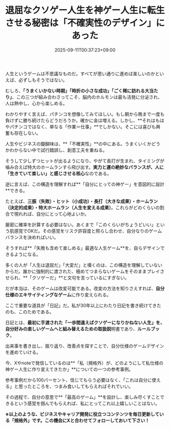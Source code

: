 ﻿---
title: "退屈なクソゲー人生を神ゲー人生に転生させる秘密は「不確実性のデザイン」にあった"
date: 2025-09-11T00:37:23+09:00
draft: false
---

人生というゲームは不思議なものだ。すべてが思い通りに進めば楽しいのかといえば、必ずしもそうではない。

むしろ、**「うまくいかない時期」「時折の小さな成功」「ごく稀に訪れる大当たり」**、この三つが組み合わさってこそ、脳内のホルモンは最も活発に分泌され、人は熱中し、心から楽しめる。



わかりやすく言えば、パチンコを想像してみてほしい。もし朝から晩まで一度も負けずに勝ち続けたらどうだろうか。確かに金は増える。しかし、**それはもはやパチンコではなく、単なる「作業＝仕事」**でしかない。そこには喜びも興奮も存在しない。

人生やビジネスの醍醐味は、**「不確実性」**の中にある。うまくいくかどうかわからない中で試行錯誤し、創意工夫を重ねる。

そうして少しずつヒットが出るようになり、やがて長打が生まれ、タイミングが噛み合えば特大のホームランすら飛び出す。**実力と運の絶妙なバランスが、人に「生きていて楽しい」と感じさせる核心**なのである。



逆に言えば、この構造を理解すれば**「自分にとっての神ゲー」を意図的に設計**できる。

たとえば、**三振（失敗）・ヒット（小成功）・長打（大きな成果）・ホームラン（決定的成果）・特大ホームラン（人生を変える成果）**。これらがどのくらいの割合で現れれば、自分にとって心地よいか。

厳密に確率を計算する必要はない。あくまで「このくらいがちょうどいい」という肌感覚でOKだ。その感覚をリスク許容度と照らし合わせ、自分なりのゲームバランスを決めればいい。

そうすれば**「失敗も含めて楽しめる」最適な人生ゲーム**を、自らデザインできるようになる。



多くの人が「人生は退屈だ」「大変だ」と嘆くのは、この構造を理解していないからだ。誰かに強制的に渡された、極めてつまらないゲームをそのままプレイさせられ、**「クソゲーだ」**と文句を言っているにすぎない。

だが本当は、そのゲームは改変可能である。改変の方法を知りさえすれば、**自分仕様のエキサイティングなゲーム**に作り変えられる。



ここで重要な道具が「日記」だ。私が30年以上にわたり日記を書き続けてきたのも、このためである。

日記とは、**最初に手渡された「一歩間違えばクソゲーになりかねない人生」を、自分好みの楽しいゲームへと組み替えるための取扱説**明書であり、**ルールブック**。

出来事を書き出し、振り返り、改善点を探すことで、自分仕様のゲームデザインを進めていける。



今、Xやnoteで発信しているのは**「私（規格外）が、どのようにして私仕様の神ゲー人生に作り変えてきたか」**についての一つの参考事例。

参考事例だから100パーセント、信じてもらう必要はなく、「これは自分に使える」と思ったところを、つまみ食いしてもらえればそれでいい。

その過程で、自分の意思で**「最高のゲーム」**を設計し、楽しみ尽くすことできるという感覚を掴んでもらえれば、私にとってこれ以上嬉しいことはない。



**※以上のような、ビジネスやキャリア開発に役立つコンテンツを毎日更新している「規格外」です。この機会にXと合わせてフォローしておいて下さい！**